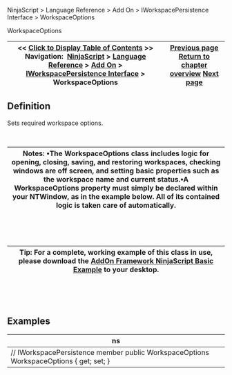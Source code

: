 ﻿


NinjaScript \> Language Reference \> Add On \> IWorkspacePersistence Interface \> WorkspaceOptions






















WorkspaceOptions







| \<\< [Click to Display Table of Contents](workspaceoptions.md) \>\> **Navigation:**     [NinjaScript](ninjascript-1.md) \> [Language Reference](language_reference_wip-1.md) \> [Add On](add_on-1.md) \> [IWorkspacePersistence Interface](iworkspacepersistence_interface-1.md) \> WorkspaceOptions | [Previous page](iworkspacepersistence_save-1.md) [Return to chapter overview](iworkspacepersistence_interface-1.md) [Next page](nttabpage_class-1.md) |
| --- | --- |











## Definition


Sets required workspace options. 


 




| Notes:  •The WorkspaceOptions class includes logic for opening, closing, saving, and restoring workspaces, checking windows are off screen, and setting basic properties such as the workspace name and current status.•A WorkspaceOptions property must simply be declared within your NTWindow, as in the example below. All of its contained logic is taken care of automatically. |
| --- |



 


 




| Tip: For a complete, working example of this class in use, please download the [AddOn Framework NinjaScript Basic Example](http://ninjatrader.com/support/helpGuides/AddOn_Framework_NinjaScript_Basic.zip) to your desktop. |
| --- |



 


 


## Examples




| ns |
| --- |
| // IWorkspacePersistence member public WorkspaceOptions WorkspaceOptions { get; set; } |









